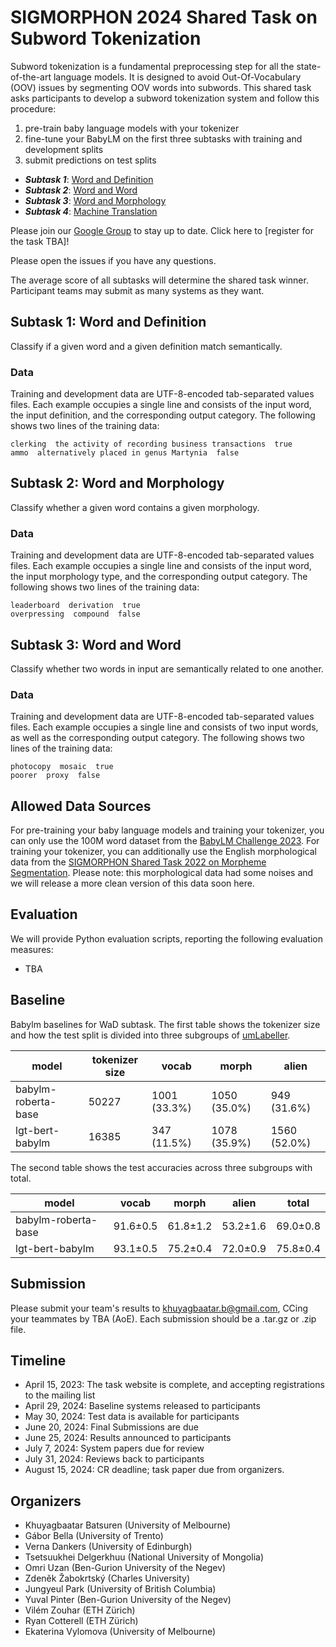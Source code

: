 # SIGMORPHON 2024 Shared Task on Subword Tokenization

Subword tokenization is a fundamental preprocessing step for all the state-of-the-art language models. It is designed to avoid Out-Of-Vocabulary (OOV) issues by segmenting OOV words into subwords. This shared task asks participants to develop a subword tokenization system and follow this procedure: 

1.  pre-train baby language models with your tokenizer
2.  fine-tune your BabyLM on the first three subtasks with training and development splits
3.  submit predictions on test splits

+ ***Subtask 1***: [Word and Definition](https://github.com/sigmorphon/2024TokenST#)
+ ***Subtask 2***: [Word and Word](https://github.com/sigmorphon/2024TokenST#)
+ ***Subtask 3***: [Word and Morphology](https://github.com/sigmorphon/2024TokenST#)
+ ***Subtask 4***: [Machine Translation](https://github.com/sigmorphon/2024TokenST#)

Please join our [Google Group](https://groups.google.com/forum/#!forum/sigmorphon-subword-tokenization/join) to stay up to date.
Click here to [register for the task TBA]!

Please open the issues if you have any questions.

The average score of all subtasks will determine the shared task winner. Participant teams may submit as many systems as they want.

## Subtask 1: Word and Definition
Classify if a given word and a given definition match semantically.

### Data
Training and development data are UTF-8-encoded tab-separated values files. Each example occupies a single line and consists of the input word, the input definition, and the corresponding output category. The following shows two lines of the training data:
    
    clerking  the activity of recording business transactions  true
    ammo  alternatively placed in genus Martynia  false

## Subtask 2: Word and Morphology
Classify whether a given word contains a given morphology.

### Data
Training and development data are UTF-8-encoded tab-separated values files. Each example occupies a single line and consists of the input word, the input morphology type, and the corresponding output category. The following shows two lines of the training data:
    
    leaderboard  derivation  true
    overpressing  compound  false

## Subtask 3: Word and Word
Classify whether two words in input are semantically related to one another.

### Data
Training and development data are UTF-8-encoded tab-separated values files. Each example occupies a single line and consists of two input words, as well as the corresponding output category. The following shows two lines of the training data:
    
    photocopy  mosaic  true
    poorer  proxy  false

## Allowed Data Sources
For pre-training your baby language models and training your tokenizer, you can only use the 100M word dataset from the [BabyLM Challenge 2023](https://babylm.github.io/archive_2023.html). For training your tokenizer, you can additionally use the English morphological data from the [SIGMORPHON Shared Task 2022 on Morpheme Segmentation](https://github.com/sigmorphon/2022SegmentationST). Please note: this morphological data had some noises and we will release a more clean version of this data soon here. 


## Evaluation

We will provide Python evaluation scripts, reporting the following evaluation measures:

- TBA

## Baseline

Babylm baselines for WaD subtask. The first table shows the tokenizer size and how the test split is divided into three subgroups of [umLabeller](https://github.com/unimorph/umLabeller).

|   model                |   tokenizer size  |   vocab         |   morph          |   alien         |
|------------------------|-------------------|-----------------|------------------|-----------------|
|   babylm-roberta-base  |   50227           |   1001 (33.3%)  |   1050 (35.0%)   |    949 (31.6%)  |
|   lgt-bert-babylm      |   16385           |    347 (11.5%)  |   1078 (35.9%)   |   1560 (52.0%)  |

The second table shows the test accuracies across three subgroups with total.

|   model                |   vocab     |   morph     |   alien     |   total     |
|------------------------|-------------|-------------|-------------|-------------|
|   babylm-roberta-base  |   91.6±0.5  |   61.8±1.2  |   53.2±1.6  |   69.0±0.8  |
|   lgt-bert-babylm      |   93.1±0.5  |   75.2±0.4  |   72.0±0.9  |   75.8±0.4  |


## Submission

Please submit your team's results to khuyagbaatar.b@gmail.com, CCing your teammates by TBA (AoE). Each submission should be a .tar.gz or .zip file.

## Timeline

- April 15, 2023: The task website is complete, and accepting registrations to the mailing list
- April 29, 2024: Baseline systems released to participants
- May 30, 2024: Test data is available for participants
- June 20, 2024: Final Submissions are due
- June 25, 2024: Results announced to participants
- July 7, 2024: System papers due for review
- July 31, 2024: Reviews back to participants
- August 15, 2024: CR deadline; task paper due from organizers.

## Organizers
- Khuyagbaatar Batsuren (University of Melbourne)
- Gábor Bella (University of Trento)
- Verna Dankers (University of Edinburgh)
- Tsetsuukhei Delgerkhuu (National University of Mongolia)
- Omri Uzan (Ben-Gurion University of the Negev)
- Zdeněk Žabokrtský (Charles University)
- Jungyeul Park (University of British Columbia)
- Yuval Pinter (Ben-Gurion University of the Negev)
- Vilém Zouhar (ETH Zürich)
- Ryan Cotterell (ETH Zürich)
- Ekaterina Vylomova (University of Melbourne)
